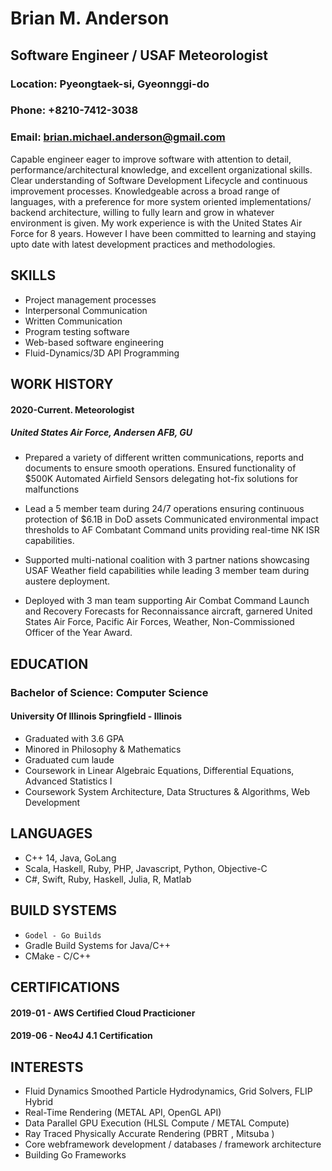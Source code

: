 # Brian M. Anderson
## Software Engineer / USAF Meteorologist

### Location: Pyeongtaek-si, Gyeonnggi-do
### Phone: +8210-7412-3038
### Email: brian.michael.anderson@gmail.com

Capable engineer eager to improve software with attention to detail, performance/architectural knowledge, and excellent organizational skills. Clear understanding of Software Development Lifecycle and continuous improvement processes. Knowledgeable across a broad range of languages, with a preference for more system oriented implementations/ backend architecture, willing to fully learn and grow in whatever environment is given. My work experience is with the United States Air Force for 8 years. However I have been committed to learning and staying upto date with latest development practices and methodologies. 

## SKILLS

- Project management processes 	  
- Interpersonal Communication 	  
- Written Communication 	  
- Program testing software 	  
- Web-based software engineering 	  
- Fluid-Dynamics/3D API Programming

## WORK HISTORY

#### 2020-Current. Meteorologist
##### United States Air Force, Andersen AFB, GU

- Prepared a variety of different written communications, reports and documents to ensure smooth operations.
Ensured functionality of $500K Automated Airfield Sensors delegating hot-fix solutions for malfunctions

- Lead a 5 member team during 24/7 operations ensuring continuous protection of $6.1B in DoD assets
Communicated environmental impact thresholds to AF Combatant Command units providing real-time NK ISR capabilities.

- Supported multi-national coalition with 3 partner nations showcasing USAF Weather field capabilities while leading 3 member team during austere deployment.

- Deployed with 3 man team supporting Air Combat Command Launch and Recovery Forecasts for Reconnaissance aircraft, garnered United States Air Force, Pacific Air Forces, Weather, Non-Commissioned Officer of the Year Award.

## EDUCATION

### Bachelor of Science: Computer Science 
#### University Of Illinois Springfield - Illinois
- Graduated with 3.6 GPA 
- Minored in Philosophy & Mathematics 
- Graduated cum laude 
- Coursework in Linear Algebraic Equations, Differential Equations, Advanced Statistics I 
- Coursework System Architecture, Data Structures & Algorithms, Web Development 


## LANGUAGES

- C++ 14, Java, GoLang 	  
- Scala, Haskell, Ruby, PHP, Javascript, Python, Objective-C 	  
- C#, Swift, Ruby, Haskell, Julia, R, Matlab 	  

## BUILD SYSTEMS
- ``Godel - Go Builds``
-  Gradle Build Systems for Java/C++
-  CMake - C/C++

## CERTIFICATIONS

#### 2019-01 - AWS Certified Cloud Practicioner
#### 2019-06 - Neo4J 4.1 Certification

## INTERESTS

- Fluid Dynamics Smoothed Particle Hydrodynamics, Grid Solvers, FLIP Hybrid 
- Real-Time Rendering (METAL API, OpenGL API) 
- Data Parallel GPU Execution (HLSL Compute / METAL Compute) 
- Ray Traced Physically Accurate Rendering (PBRT , Mitsuba ) 
- Core webframework development / databases / framework architecture
- Building Go Frameworks
